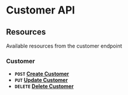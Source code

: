 # Customer API

## Resources
Available resources from the customer endpoint

### Customer
- **<code>POST</code> [Create Customer](/customer/POST.md)**
- **<code>PUT</code> [Update Customer](/customer/PUT.md)**
- **<code>DELETE</code> [Delete Customer](/customer/DELETE.md)**


